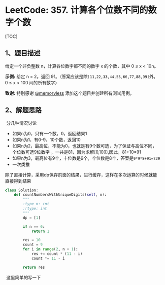 # LeetCode: 357. 计算各个位数不同的数字个数

[TOC]



## 1、题目描述



给定一个非负整数 n，计算各位数字都不同的数字 x 的个数，其中 0 ≤ x < 10n。

**示例:**
给定 n = 2，返回 91。（答案应该是除`[11,22,33,44,55,66,77,88,99]`外，0 ≤ x < 100 间的所有数字）

**致谢:**
特别感谢 [@memoryless](https://discuss.leetcode.com/user/memoryless) 添加这个题目并创建所有测试用例。

 

## 2、解题思路

​	分几种情况讨论

- 如果n为0，只有一个数，0，返回结果1
- 如果n为1，有0-9，10个数，返回10
- 如果n为2，最高位，不能为0，也就是有9个数可选，为了保证与高位不同，个位数可选9位数字 ，一共是81，因为求解[0,100),因此，81+10=91
- 如果n为3，最高位有9个，十位数是9个，个位数是8个，答案是`9*9*8+91=739`
- 一次类推

除了直接计算，采用dp保存前面的结果，进行缓存，这样在多次运算的时候就能直接得到结果



```python
class Solution:
    def countNumbersWithUniqueDigits(self, n):
        """
        :type n: int
        :rtype: int
        """
        dp = [1]

        if n == 0:
            return 1

        res = 10
        count = 9
        for i in range(2, n + 1):
            res += count * (11 - i)
            count *= 11 - i

        return res
```

​	这里简单的写一下